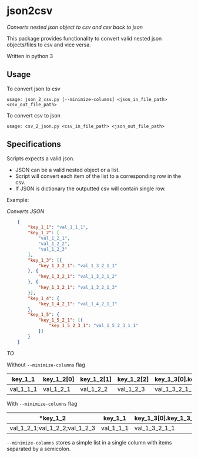 json2csv
========

*Converts nested json object to csv and csv back to json*

This package provides functionality to convert valid nested json objects/files to csv and vice versa.

Written in python 3

Usage
-----

To convert json to csv
```
usage: json_2_csv.py [--minimize-columns] <json_in_file_path> <csv_out_file_path>
```

To convert csv to json
```
usage: csv_2_json.py <csv_in_file_path> <json_out_file_path>
```

Specifications
--------------

Scripts expects a valid json.

* JSON can be a valid nested object or a list.
* Script will convert each item of the list to a corresponding row in the csv.
* If JSON is dictionary the outputted csv will contain single row.

Example:

*Converts JSON*

```json
    {
        "key_1_1": "val_1_1_1",
        "key_1_2": [
            "val_1_2_1",
            "val_1_2_2",
            "val_1_2_3"
        ],
        "key_1_3": [{
            "key_1_3_2_1": "val_1_3_2_1_1"
        }, {
            "key_1_3_2_1": "val_1_3_2_1_2"
        }, {
            "key_1_3_2_1": "val_1_3_2_1_3"
        }],
        "key_1_4": {
            "key_1_4_2_1": "val_1_4_2_1_1"
        },
        "key_1_5": {
            "key_1_5_2_1": [{
                "key_1_5_2_3_1": "val_1_5_2_3_1_1"
            }]
        }
    }
```

*TO*

Without `--minimize-columns` flag

|key_1_1 | key_1_2[0] | key_1_2[1] | key_1_2[2] | key_1_3[0].key_1_3_2_1 | key_1_3[1].key_1_3_2_1 | key_1_3[2].key_1_3_2_1 | key_1_4.key_1_4_2_1 | key_1_5.key_1_5_2_1[0].key_1_5_2_3_1|
|----|----|----|----|----|----|----|----|----|
|val_1_1_1 | val_1_2_1 | val_1_2_2 | val_1_2_3 | val_1_3_2_1_1 | val_1_3_2_1_2 | val_1_3_2_1_3 | val_1_4_2_1_1 | val_1_5_2_3_1_1|

With `--minimize-columns` flag

|*key_1_2|key_1_1|key_1_3[0].key_1_3_2_1|key_1_3[1].key_1_3_2_1|key_1_3[2].key_1_3_2_1|key_1_4.key_1_4_2_1|key_1_5.key_1_5_2_1[0].key_1_5_2_3_1|
|----|----|----|----|----|----|----|
|val_1_2_1;val_1_2_2;val_1_2_3|val_1_1_1|val_1_3_2_1_1|val_1_3_2_1_2|val_1_3_2_1_3|val_1_4_2_1_1|val_1_5_2_3_1_1|

`--minimize-columns` stores a simple list in  a single column with items separated by a semicolon.